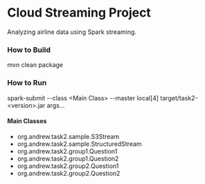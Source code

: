 # Cloud Streaming Project

Analyzing airline data using Spark streaming.

### How to Build

mvn clean package

### How to Run

spark-submit --class \<Main Class\> --master local[4] target/task2-\<version\>.jar args...

#### Main Classes

* org.andrew.task2.sample.S3Stream
* org.andrew.task2.sample.StructuredStream
* org.andrew.task2.group1.Question1
* org.andrew.task2.group1.Question2
* org.andrew.task2.group2.Question1
* org.andrew.task2.group2.Question2

